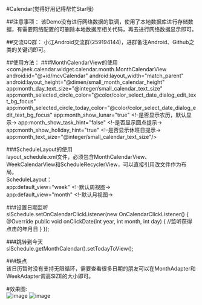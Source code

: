 #Calendar(觉得好用记得帮忙Star哦)

##注意事项：
该Demo没有进行网络数据的联调，使用了本地数据库进行存储数据，有需要网络配置的可删除本地数据库相关代码，再去进行网络数据显示即可。<br/>

##交流QQ群：
小江Android交流群(259194144)，进群备注Android、Github之类的关键词即可。

##使用方法：
###MonthCalendarView的使用<br/>
        <com.jeek.calendar.widget.calendar.month.MonthCalendarView
            android:id="@+id/mcvCalendar"
            android:layout_width="match_parent"
            android:layout_height="@dimen/small_month_calendar_height"
            app:month_day_text_size="@integer/small_calendar_text_size"
            app:month_selected_circle_color="@color/color_select_date_dialog_edit_text_bg_focus"
            app:month_selected_circle_today_color="@color/color_select_date_dialog_edit_text_bg_focus"
            app:month_show_lunar="true" <!-是否显示农历，默认显示->
            app:month_show_task_hint="false" <!-是否显示圆点提示->
            app:month_show_holiday_hint="true" <!-是否显示休班日提示->
            app:month_text_size="@integer/small_calendar_text_size"/>

###ScheduleLayout的使用<br/>
layout_schedule.xml文件，必须包含MonthCalendarView、WeekCalendarView和ScheduleRecyclerView，可以直接引用改文件作为布局。<br/>
ScheduleLayout：<br/>
app:default_view="week" <!-默认周视图-><br/>
app:default_view="month" <!-默认月视图-><br/>

###设置日期监听<br/>
        slSchedule.setOnCalendarClickListener(new OnCalendarClickListener() {
            @Override
            public void onClickDate(int year, int month, int day) {
                //监听获得点击的年月日
            }
        });

###跳转到今天<br/>
        slSchedule.getMonthCalendar().setTodayToView();

###缺点<br/>
该日历暂时没有支持无限循环，需要查看很多日期的朋友可以在MonthAdapter和WeekAdapter调高SIZE的大小即可。

#效果图:<br/>
![image](https://github.com/xiaojianglaile/Calendar/blob/master/raw/jeek_image_1.gif)
![image](https://github.com/xiaojianglaile/Calendar/blob/master/raw/jeek_image_2.png)
